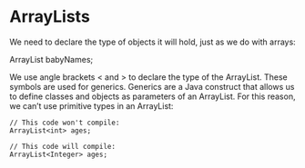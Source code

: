 # ArrayLists

We need to declare the type of objects it will hold, just as we do with arrays:

ArrayList<String> babyNames;

We use angle brackets < and > to declare the type of the ArrayList. These symbols are used for generics. Generics are a Java construct that allows us to define classes and objects as parameters of an ArrayList. For this reason, we can’t use primitive types in an ArrayList:
```
// This code won't compile:
ArrayList<int> ages;

// This code will compile:
ArrayList<Integer> ages;
```
